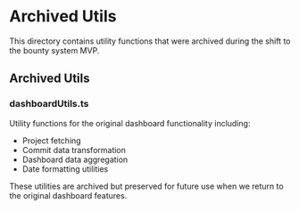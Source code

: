 # Archived Utils

This directory contains utility functions that were archived during the shift to the bounty system MVP.

## Archived Utils

### dashboardUtils.ts

Utility functions for the original dashboard functionality including:

- Project fetching
- Commit data transformation
- Dashboard data aggregation
- Date formatting utilities

These utilities are archived but preserved for future use when we return to the original dashboard features.
